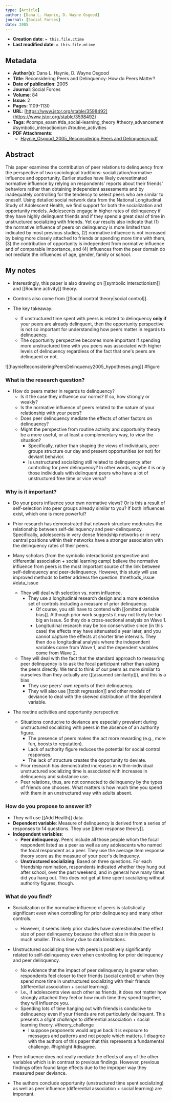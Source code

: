 ```yaml
---
type: [Article]
author: [Dana L. Haynie, D. Wayne Osgood]
journal: [Social Forces]
date: 2005
---
```


* **Creation date**: `= this.file.ctime`
* **Last modified date**: `= this.file.mtime`

## Metadata

* **Author(s)**: Dana L. Haynie, D. Wayne Osgood
* **Title**: Reconsidering Peers and Delinquency: How do Peers Matter?
* **Date of publication**: 2005
* **Journal**: Social Forces
* **Volume**: 84
* **Issue**: 2
* **Pages**: 1109-1130
* **URL**: [https://www.jstor.org/stable/3598492](https://www.jstor.org/stable/3598492)
* **Tags**: #comps_exam #da_social-learning_theory #theory_advancement #symbolic_interactionism #routine_activities 
* **PDF Attachments**:
  * [Haynie_Osgood_2005_Reconsidering Peers and Delinquency.pdf](zotero://open-pdf/library/items/FDIERJIU)

## Abstract

This paper examines the contribution of peer relations to delinquency from the perspective of two sociological traditions: socialization/normative influence and opportunity. Earlier studies have likely overestimated normative influence by relying on respondents' reports about their friends' behaviors rather than obtaining independent assessments and by inadequately controlling for the tendency to select peers who are similar to oneself. Using detailed social network data from the National Longitudinal Study of Adolescent Health, we find support for both the socialization and opportunity models. Adolescents engage in higher rates of delinquency if they have highly delinquent friends and if they spend a great deal of time in unstructured socializing with friends. Yet our results also indicate that (1) the normative influence of peers on delinquency is more limited than indicated by most previous studies, (2) normative influence is not increased by being more closely attached to friends or spending more time with them, (3) the contribution of opportunity is independent from normative influence and of comparable importance, and (4) influences from the peer domain do not mediate the influences of age, gender, family or school.

## My notes

* Interestingly, this paper is also drawing on [[symbolic interactionism]] and [[Routine activity]] theory.
* Controls also come from [[Social control theory|social control]].

* The key takeaway:
	* If unstructured time spent with peers is related to delinquency **only if** your peers are already delinquent, then the opportunity perspective is not so important for understanding how peers matter in regards to delinquency.
	* The opportunity perspective becomes more important if spending more unstructured time with you peers was associated with higher levels of delinquency regardless of the fact that one's peers are delinquent or not.

![[haynieReconsideringPeersDelinquency2005_hypotheses.png]]
#figure 
### What is the research question?

* How do peers matter in regards to delinquency?
	* Is it the case they influence our norms? If so, how strongly or weakly?
	* Is the normative influence of peers related to the nature of your relationship with your peers?
	* Does peer delinquency mediate the effects of other factors on delinquency?
	* Might the perspective from routine activity and opportunity theory be a more useful, or at least a complementary way, to view the situation?
		* Specifically, rather than shaping the views of individuals, peer groups structure our day and present opportunities (or not) for deviant behavior.
		* Is unstructured socializing still related to delinquency after controlling for peer delinquency? In other words, maybe it is only those individuals with delinquent peers who have a lot of unstructured free time or vice versa?

### Why is it important?

* Do your peers influence your own normative views? Or is this a result of self-selection into peer groups already similar to you? If both influences exist, which one is more powerful?
  
* Prior research has demonstrated that network structure moderates the relationship between self-delinquency and peer-delinquency. Specifically, adolescents in very dense friendship networks or in very central positions within their networks have a stronger association with the delinquency rates of their peers.
  
* Many scholars (from the symbolic interactionist perspective and differential association + social learning camp) believe the normative influence from peers is the most important source of the link between self-delinquency and peer-delinquency. However, this study will use improved methods to better address the question. #methods_issue #data_issue 
	* They will deal with selection vs. norm influence.
		* They use a longitudinal research design and a more extensive set of controls including a measure of prior delinquency.
			* Of course, you still have to contend with [[omitted variable bias]]. Although prior work suggests it may not likely be too big an issue. So they do a cross-sectional analysis on Wave 1.
			* Longitudinal research may be too conservative since (in this case) the effects may have attenuated a year later, and you cannot capture the effects at shorter time intervals. They then do a longitudinal analysis where the independent variables come from Wave 1, and the dependent variables come from Wave 2.
	* They will deal with the fact that the standard approach to measuring peer delinquency is to ask the focal participant rather than asking the peers directly. We tend to think of our peers as more similar to ourselves than they actually are ([[assumed similarity]]), and this is a bias.
		* They use peers' own reports of their delinquency.
		* They will also use [[tobit regression]] and other models of deviance to deal with the skewed distribution of the dependent variable.
		  
* The routine activities and opportunity perspective:
	* Situations conducive to deviance are especially prevalent during unstructured socializing with peers in the absence of an authority figure.
		* The presence of peers makes the act more rewarding (e.g., more fun, boosts to reputation).
		* Lack of authority figure reduces the potential for social control responses.
		* The lack of structure creates the opportunity to deviate.
	* Prior research has demonstrated increases in within-individual unstructured socializing time is associated with increases in delinquency and substance use.
	* Peer relations, thus, are not connected to delinquency by the types of friends one chooses. What matters is how much time you spend with them in an unstructured way with adults absent.

### How do you propose to answer it?

* They will use [[Add Health]] data.
* **Dependent variable**: Measure of delinquency is derived from a series of responses to 14 questions. They use [[item response theory]].
* **Independent variables**:
	* **Peer delinquency**. Peers include all those people whom the focal respondent listed as a peer as well as any adolescents who named the focal respondent as a peer. They use the average item response theory score as the measure of your peer's delinquency.
	* **Unstructured socializing**: Based on three questions. For each friendship nomination, respondents indicated whether they hung out after school, over the past weekend, and in general how many times did you hang out. This does not get at time spent socializing without authority figures, though.

### What do you find?

* Socialization or the normative influence of peers is statistically significant even when controlling for prior delinquency and many other controls.
	* However, it seems likely prior studies have overestimated the effect size of peer delinquency because the effect size in this paper is much smaller. This is likely due to data limitations.
	  
* Unstructured socializing time with peers is positively significantly related to self-delinquency even when controlling for prior delinquency and peer delinquency.
	* No evidence that the impact of peer delinquency is greater when respondents feel closer to their friends (social control) or when they spend more time in unstructured socializing with their friends (differential association + social learning).
	* I.e., if adolescents view each other as friends, it does not matter how strongly attached they feel or how much time they spend together, they will influence you.
	* Spending lots of time hanging out with friends is conducive to delinquency even if your friends are not particularly delinquent. This presents a *slight challenge* to differential association + social learning theory. #theory_challenge
		* I suppose proponents would argue back it is exposure to messages and patterns and not people which matters. I disagree with the authors of this paper that this represents a fundamental challenge. #highlight #disagree.
		  
* Peer influence does not really mediate the effects of any of the other variables which is in contrast to previous findings. However, previous findings often found large effects due to the improper way they measured peer deviance.
  
* The authors conclude opportunity (unstructured time spent socializing) as well as peer influence (differential association + social learning) are important.